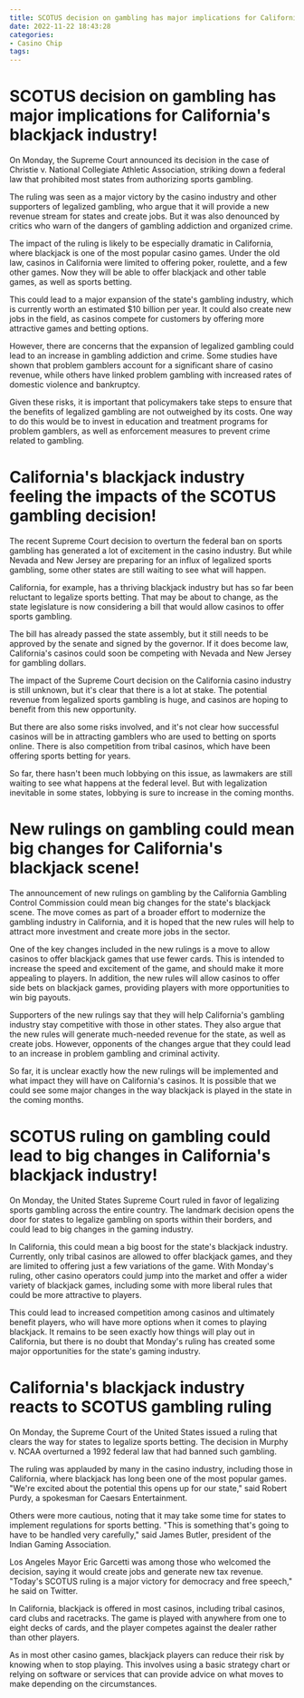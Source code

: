 ```yaml
---
title: SCOTUS decision on gambling has major implications for California's blackjack industry!
date: 2022-11-22 18:43:28
categories:
- Casino Chip
tags:
---
```



#  SCOTUS decision on gambling has major implications for California's blackjack industry!

On Monday, the Supreme Court announced its decision in the case of Christie v. National Collegiate Athletic Association, striking down a federal law that prohibited most states from authorizing sports gambling.

The ruling was seen as a major victory by the casino industry and other supporters of legalized gambling, who argue that it will provide a new revenue stream for states and create jobs. But it was also denounced by critics who warn of the dangers of gambling addiction and organized crime.

The impact of the ruling is likely to be especially dramatic in California, where blackjack is one of the most popular casino games. Under the old law, casinos in California were limited to offering poker, roulette, and a few other games. Now they will be able to offer blackjack and other table games, as well as sports betting.

This could lead to a major expansion of the state's gambling industry, which is currently worth an estimated $10 billion per year. It could also create new jobs in the field, as casinos compete for customers by offering more attractive games and betting options.

However, there are concerns that the expansion of legalized gambling could lead to an increase in gambling addiction and crime. Some studies have shown that problem gamblers account for a significant share of casino revenue, while others have linked problem gambling with increased rates of domestic violence and bankruptcy.

Given these risks, it is important that policymakers take steps to ensure that the benefits of legalized gambling are not outweighed by its costs. One way to do this would be to invest in education and treatment programs for problem gamblers, as well as enforcement measures to prevent crime related to gambling.

#  California's blackjack industry feeling the impacts of the SCOTUS gambling decision!

The recent Supreme Court decision to overturn the federal ban on sports gambling has generated a lot of excitement in the casino industry. But while Nevada and New Jersey are preparing for an influx of legalized sports gambling, some other states are still waiting to see what will happen.

California, for example, has a thriving blackjack industry but has so far been reluctant to legalize sports betting. That may be about to change, as the state legislature is now considering a bill that would allow casinos to offer sports gambling.

The bill has already passed the state assembly, but it still needs to be approved by the senate and signed by the governor. If it does become law, California's casinos could soon be competing with Nevada and New Jersey for gambling dollars.

The impact of the Supreme Court decision on the California casino industry is still unknown, but it's clear that there is a lot at stake. The potential revenue from legalized sports gambling is huge, and casinos are hoping to benefit from this new opportunity.

But there are also some risks involved, and it's not clear how successful casinos will be in attracting gamblers who are used to betting on sports online. There is also competition from tribal casinos, which have been offering sports betting for years.

So far, there hasn't been much lobbying on this issue, as lawmakers are still waiting to see what happens at the federal level. But with legalization inevitable in some states, lobbying is sure to increase in the coming months.

#  New rulings on gambling could mean big changes for California's blackjack scene!

The announcement of new rulings on gambling by the California Gambling Control Commission could mean big changes for the state's blackjack scene. The move comes as part of a broader effort to modernize the gambling industry in California, and it is hoped that the new rules will help to attract more investment and create more jobs in the sector.

One of the key changes included in the new rulings is a move to allow casinos to offer blackjack games that use fewer cards. This is intended to increase the speed and excitement of the game, and should make it more appealing to players. In addition, the new rules will allow casinos to offer side bets on blackjack games, providing players with more opportunities to win big payouts.

Supporters of the new rulings say that they will help California's gambling industry stay competitive with those in other states. They also argue that the new rules will generate much-needed revenue for the state, as well as create jobs. However, opponents of the changes argue that they could lead to an increase in problem gambling and criminal activity.

So far, it is unclear exactly how the new rulings will be implemented and what impact they will have on California's casinos. It is possible that we could see some major changes in the way blackjack is played in the state in the coming months.

#  SCOTUS ruling on gambling could lead to big changes in California's blackjack industry!

On Monday, the United States Supreme Court ruled in favor of legalizing sports gambling across the entire country. The landmark decision opens the door for states to legalize gambling on sports within their borders, and could lead to big changes in the gaming industry.

In California, this could mean a big boost for the state's blackjack industry. Currently, only tribal casinos are allowed to offer blackjack games, and they are limited to offering just a few variations of the game. With Monday's ruling, other casino operators could jump into the market and offer a wider variety of blackjack games, including some with more liberal rules that could be more attractive to players.

This could lead to increased competition among casinos and ultimately benefit players, who will have more options when it comes to playing blackjack. It remains to be seen exactly how things will play out in California, but there is no doubt that Monday's ruling has created some major opportunities for the state's gaming industry.

#  California's blackjack industry reacts to SCOTUS gambling ruling

On Monday, the Supreme Court of the United States issued a ruling that clears the way for states to legalize sports betting. The decision in Murphy v. NCAA overturned a 1992 federal law that had banned such gambling.

The ruling was applauded by many in the casino industry, including those in California, where blackjack has long been one of the most popular games. "We're excited about the potential this opens up for our state," said Robert Purdy, a spokesman for Caesars Entertainment.

Others were more cautious, noting that it may take some time for states to implement regulations for sports betting. "This is something that's going to have to be handled very carefully," said James Butler, president of the Indian Gaming Association.

Los Angeles Mayor Eric Garcetti was among those who welcomed the decision, saying it would create jobs and generate new tax revenue. "Today's SCOTUS ruling is a major victory for democracy and free speech," he said on Twitter.

In California, blackjack is offered in most casinos, including tribal casinos, card clubs and racetracks. The game is played with anywhere from one to eight decks of cards, and the player competes against the dealer rather than other players.

As in most other casino games, blackjack players can reduce their risk by knowing when to stop playing. This involves using a basic strategy chart or relying on software or services that can provide advice on what moves to make depending on the circumstances.